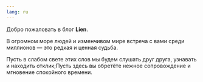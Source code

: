 ```yaml
---
lang: ru
---
```


Добро пожаловать в блог **Lien**.

В огромном море людей и изменчивом мире встреча с вами среди миллионов — это редкая и ценная судьба.

Пусть в слабом свете этих слов мы будем слушать друг друга, узнавать и находить отклик;Пусть здесь вы обретёте нежное сопровождение и мгновение спокойного времени.